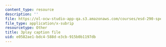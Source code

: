 ```yaml
---
content_type: resource
description: ''
file: https://ol-ocw-studio-app-qa.s3.amazonaws.com/courses/esd-290-special-topics-in-supply-chain-management-spring-2005/e0582ae1bdc4588de3cb915b0b1197db_oAFufZvbBb0.srt
file_type: application/x-subrip
resourcetype: Other
title: 3play caption file
uid: e0582ae1-bdc4-588d-e3cb-915b0b1197db
---
```

